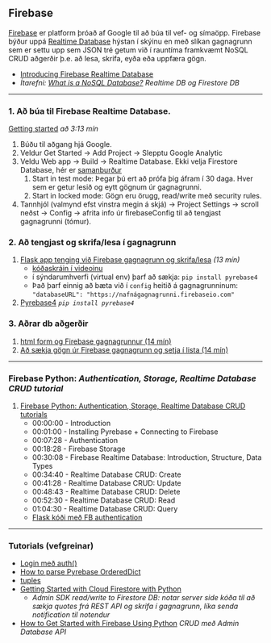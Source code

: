 ## Firebase
[Firebase](https://firebase.google.com/) er platform þróað af Google til að búa til vef- og símaöpp.
Firebase býður uppá [Realtime Database](https://firebase.google.com/docs/database?authuser=0) hýstan í skýinu en með slíkan gagnagrunn sem er settu upp sem JSON tré getum við í rauntíma framkvæmt NoSQL CRUD aðgerðir þ.e. að lesa, skrifa, eyða eða uppfæra gögn. 

- [Introducing Firebase Realtime Database](https://youtu.be/U5aeM5dvUpA)
- _Ítarefni: [What is a NoSQL Database?](https://www.youtube.com/watch?v=v_hR4K4auoQ&ab_channel=Firebase) Realtime DB og Firestore DB_

---

### 1. Að búa til Firebase Realtime Database.

[Getting started](https://www.youtube.com/watch?v=pP7quzFmWBY&ab_channel=Firebase) _að 3:13 mín_

1. Búðu til aðgang hjá Google.
1. Veldur Get Started -> Add Project -> Slepptu Google Analytic 
1. Veldu Web app -> Build -> Realtime Database. Ekki velja Firestore Database, hér er [samanburður](https://firebase.google.com/docs/database/rtdb-vs-firestore)
   1. Start in test mode: Þegar þú ert að prófa þig áfram í 30 daga. Hver sem er getur lesið og eytt gögnum úr gagnagrunni.
   1. Start in locked mode: Gögn eru örugg, read/write með security rules.
1. Tannhjól (valmynd efst vinstra megin á skjá) -> Project Settings -> scroll neðst -> Config -> afrita info úr firebaseConfig til að tengjast gagnagrunni (tómur).

<!-- Úrelt: [myndband frá Daníel G. 20221](https://youtu.be/6c27DhyWfQI) _viðmót og stillingar búið að breytast_ -->

### 2. Að tengjast og skrifa/lesa í gagnagrunn 

1. [Flask app tenging við Firebase gagnagrunn og skrifa/lesa](https://youtu.be/NDCar59xGRI) _(13 mín)_
   - [kóðaskráin í videoinu](https://github.com/vefthroun/Namsefni/blob/main/6-Gagnagrunnur/Firebase/app.py)
   - í sýndarumhverfi (virtual env) þarf að sækja: `pip install pyrebase4`
   - Það þarf einnig að bæta við í `config` heitið á gagnagrunninum:<br> `"databaseURL": "https://nafnágagnagrunni.firebaseio.com"`
1. [Pyrebase4](https://github.com/nhorvath/Pyrebase4#database)  _`pip install pyrebase4`_
   
### 3. Aðrar db aðgerðir
1. [html form og Firebase gagnagrunnur (14 mín)](https://youtu.be/wyWal1sG6Ms)
1. [Að sækja gögn úr Firebase gagnagrunn og setja í lista (14 mín)](https://youtu.be/64ocVeKm194)

---

### Firebase Python: _Authentication, Storage, Realtime Database CRUD tutorial_

1. [Firebase Python: Authentication, Storage, Realtime Database CRUD tutorials](https://www.youtube.com/watch?v=s-Ga8c3toVY&t=1348s)
   - 00:00:00 - Introduction
   - 00:01:00 - Installing Pyrebase + Connecting to Firebase
   - 00:07:28 - Authentication
   - 00:18:28 - Firebase Storage
   - 00:30:08 - Firebase Realtime Database: Introduction, Structure, Data Types
   - 00:34:40 - Realtime Database CRUD: Create
   - 00:41:28 - Realtime Database CRUD: Update
   - 00:48:43 - Realtime Database CRUD: Delete
   - 00:52:30 - Realtime Database CRUD: Read
   - 01:04:30 - Realtime Database CRUD: Query
   - [Flask kóði með FB authentication](https://github.com/vefthroun/Namsefni/blob/main/6-Gagnagrunnur/Firebase/Authenticate/2_auth_flask.py)

---

### Tutorials (vefgreinar)

- [Login með auth()](https://parasmani300.medium.com/pyrebase-firebase-in-flask-d249a065e0df)
- [How to parse Pyrebase OrderedDict](https://stackoverflow.com/questions/51976401/how-to-parse-pyrebase-ordereddict/51989082)
- [tuples](https://realpython.com/python-lists-tuples/#python-tuples)
- [Getting Started with Cloud Firestore with Python](https://www.youtube.com/watch?v=yylnC3dr_no&ab_channel=Firebase)
   - _Admin SDK read/write to Firestore DB: notar server side kóða til að sækja quotes frá REST API og skrifa í gagnagrunn, líka senda notification til notendur_ 
- [How to Get Started with Firebase Using Python](https://www.freecodecamp.org/news/how-to-get-started-with-firebase-using-python/) _CRUD með Admin Database API_ 

